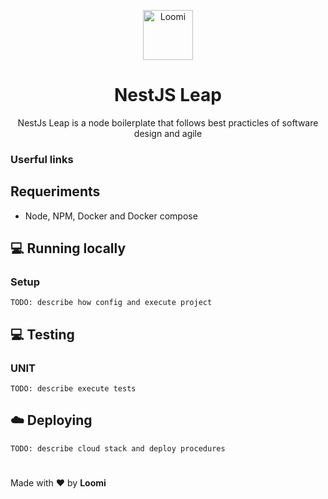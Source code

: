 <p align="center">
  <img src="https://avatars.githubusercontent.com/u/68288528?s=200&v=4" alt="Loomi" width="80" />
</p>

<h1 align="center">NestJS Leap</h1>

<p align="center">
  NestJs Leap is a node boilerplate that follows best practicles of software design and agile
</p>

### Userful links

## Requeriments
- Node, NPM, Docker and Docker compose

## 💻 Running locally

### Setup

`TODO: describe how config and execute project`

## 💻 Testing

### UNIT

`TODO: describe execute tests`

## ☁️ Deploying

`TODO: describe cloud stack and deploy procedures`

#
Made with ❤️ by **Loomi**